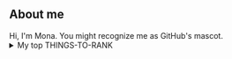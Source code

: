 ## About me
</picture>
 Hi, I'm Mona. You might recognize me as GitHub's mascot.
<details>
<summary>My top THINGS-TO-RANK</summary>

YOUR TABLE

</details>

